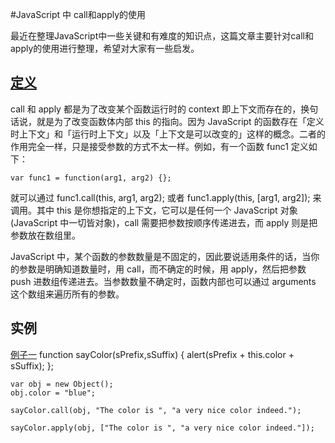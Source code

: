 #JavaScript 中 call和apply的使用

最近在整理JavaScript中一些关键和有难度的知识点，这篇文章主要针对call和apply的使用进行整理，希望对大家有一些启发。

## [定义](http://www.zhihu.com/question/20289071)

call 和 apply 都是为了改变某个函数运行时的 context 即上下文而存在的，换句话说，就是为了改变函数体内部 this 的指向。因为 JavaScript 的函数存在「定义时上下文」和「运行时上下文」以及「上下文是可以改变的」这样的概念。二者的作用完全一样，只是接受参数的方式不太一样。例如，有一个函数 func1 定义如下：

    var func1 = function(arg1, arg2) {};

就可以通过 func1.call(this, arg1, arg2); 或者 func1.apply(this, [arg1, arg2]); 来调用。其中 this 是你想指定的上下文，它可以是任何一个 JavaScript 对象(JavaScript 中一切皆对象)，call 需要把参数按顺序传递进去，而 apply 则是把参数放在数组里。

JavaScript 中，某个函数的参数数量是不固定的，因此要说适用条件的话，当你的参数是明确知道数量时，用 call，而不确定的时候，用 apply，然后把参数 push 进数组传递进去。当参数数量不确定时，函数内部也可以通过 arguments 这个数组来遍历所有的参数。

## 实例

[例子一](http://www.w3school.com.cn/js/pro_js_inheritance_implementing.asp)
	function sayColor(sPrefix,sSuffix) {
	    alert(sPrefix + this.color + sSuffix);
	};

	var obj = new Object();
	obj.color = "blue";

	sayColor.call(obj, "The color is ", "a very nice color indeed.");

	sayColor.apply(obj, ["The color is ", "a very nice color indeed."]);

